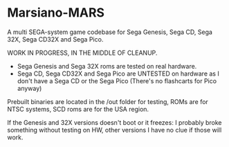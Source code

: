 # Marsiano-MARS
A multi SEGA-system game codebase for Sega Genesis, Sega CD, Sega 32X, Sega CD32X and Sega Pico.

WORK IN PROGRESS, IN THE MIDDLE OF CLEANUP.

- Sega Genesis and Sega 32X roms are tested on real hardware.
- Sega CD, Sega CD32X and Sega Pico are UNTESTED on hardware as I don't have a Sega CD or the Sega Pico (There's no flashcarts for Pico anyway)

Prebuilt binaries are located in the /out folder for testing, ROMs are for NTSC systems, SCD roms are for the USA region.

If the Genesis and 32X versions doesn't boot or it freezes: I probably broke something without testing on HW, other versions I have no clue if those will work.
